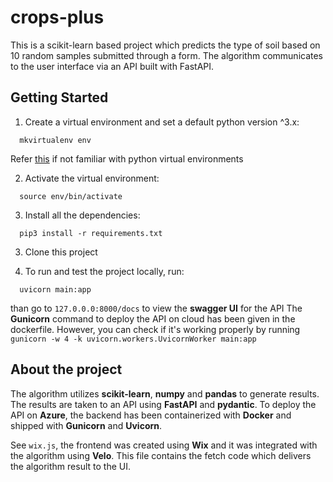 # crops-plus
This is a scikit-learn based project which predicts the type of soil based on 10 random samples submitted through a form. The algorithm communicates to the user interface via an API built with FastAPI.

## Getting Started
  1. Create a virtual environment and set a default python version ^3.x:
  ```shell
    mkvirtualenv env
  ```
  Refer [this](https://virtualenvwrapper.readthedocs.io/en/latest/) if not familiar with python virtual environments
  
  2. Activate the virtual environment:
  ```shell
    source env/bin/activate
  ```
  
  3. Install all the dependencies:
  ```shell
    pip3 install -r requirements.txt
  ```
  3. Clone this project
  
  4. To run and test the project locally, run:
  ```shell
    uvicorn main:app
  ```
  than go to `127.0.0.0:8000/docs` to view the **swagger UI** for the API
  The **Gunicorn** command to deploy the API on cloud has been given in the dockerfile.
  However, you can check if it's working properly by running `gunicorn -w 4 -k uvicorn.workers.UvicornWorker main:app`
  
  ## About the project
  The algorithm utilizes **scikit-learn**, **numpy** and **pandas** to generate results. The results are taken to an API using **FastAPI** and **pydantic**. To deploy the API on **Azure**, the backend has been containerized with **Docker** and shipped with **Gunicorn** and **Uvicorn**.
  
  
  See `wix.js`, the frontend was created using **Wix** and it was integrated with the algorithm using **Velo**. This file contains the fetch code which delivers the algorithm result to the UI.
